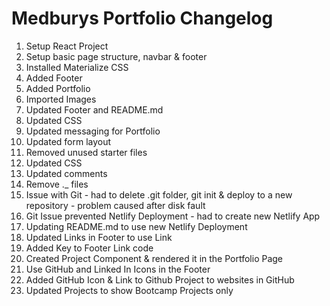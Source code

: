 # Medburys Portfolio Changelog

1. Setup React Project
2. Setup basic page structure, navbar & footer
3. Installed Materialize CSS
4. Added Footer
5. Added Portfolio
6. Imported Images
7. Updated Footer and README.md
8. Updated CSS
9. Updated messaging for Portfolio
10. Updated form layout
11. Removed unused starter files
12. Updated CSS
13. Updated comments
14. Remove ._ files
15. Issue with Git - had to delete .git folder, git init & deploy to a new repository - problem caused after disk fault
16. Git Issue prevented Netlify Deployment - had to create new Netlify App
17. Updating README.md to use new Netlify Deployment
18. Updated Links in Footer to use Link
19. Added Key to Footer Link code
20. Created Project Component & rendered it in the Portfolio Page
21. Use GitHub and Linked In Icons in the Footer
22. Added GitHub Icon & Link to Github Project to websites in GitHub
23. Updated Projects to show Bootcamp Projects only